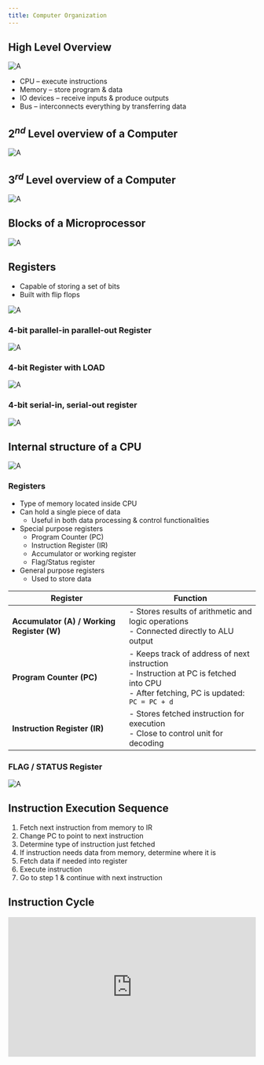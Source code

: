 ```yaml
---
title: Computer Organization
---
```


## High Level Overview

![A](./organization/Pasted%20image%2020250614173605.png)
-  CPU – execute instructions
- Memory – store program & data
- IO devices – receive inputs & produce outputs
- Bus – interconnects everything by transferring data

## $2^{nd}$ Level overview of a Computer

![A](./organization/Pasted%20image%2020250614173534.png)

## $3^{rd}$ Level overview of a Computer

![A](./organization/Pasted%20image%2020250614173551.png)

## Blocks of a Microprocessor

![A](./organization/Pasted%20image%2020250614173710.png)

## Registers
- Capable of storing a set of bits
- Built with flip flops

![A](./organization/Pasted%20image%2020250614173814.png)

### 4-bit parallel-in parallel-out Register

![A](./organization/Pasted%20image%2020250614173959.png)

### 4-bit Register with LOAD

![A](./organization/Pasted%20image%2020250614174124.png)

### 4-bit serial-in, serial-out register

![A](./organization/Pasted%20image%2020250614174252.png)

## Internal structure of a CPU

![A](./organization/Pasted%20image%2020250614174323.png)

### Registers
- Type of memory located inside CPU
- Can hold a single piece of data
	- Useful in both data processing & control functionalities
- Special purpose registers
	- Program Counter (PC)
	- Instruction Register (IR)
	- Accumulator or working register
	- Flag/Status register
- General purpose registers
	- Used to store data

| Register                  | Function                                                                 |
|---------------------------|--------------------------------------------------------------------------|
| **Accumulator (A) / Working Register (W)** | - Stores results of arithmetic and logic operations  <br> - Connected directly to ALU output     |
| **Program Counter (PC)** | - Keeps track of address of next instruction  <br> - Instruction at PC is fetched into CPU  <br> - After fetching, PC is updated: `PC = PC + d` |
| **Instruction Register (IR)** | - Stores fetched instruction for execution  <br> - Close to control unit for decoding |

### FLAG / STATUS Register
![A](./organization/Pasted%20image%2020250614173249.png)


## Instruction Execution Sequence
1. Fetch next instruction from memory to IR
2. Change PC to point to next instruction
3. Determine type of instruction just fetched
4. If instruction needs data from memory, determine where it is
5. Fetch data if needed into register
6. Execute instruction
7. Go to step 1 & continue with next instruction

## Instruction Cycle
<iframe width="100%" style="aspect-ratio: 16 / 9;" src="https://www.youtube.com/embed/Z5JC9Ve1sfI" title="The Fetch-Execute Cycle: What&#39;s Your Computer Actually Doing?" frameborder="0" allow="accelerometer; autoplay; clipboard-write; encrypted-media; gyroscope; picture-in-picture; web-share" referrerpolicy="strict-origin-when-cross-origin" allowfullscreen></iframe>

